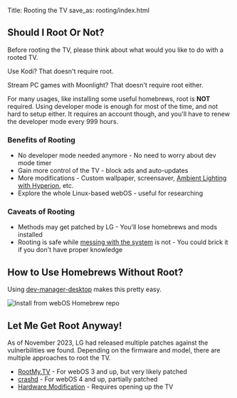 Title: Rooting the TV
save_as: rooting/index.html

## Should I Root Or Not?

Before rooting the TV, please think about what would you like to do with a rooted TV.

Use Kodi? That doesn't require root.

Stream PC games with Moonlight? That doesn't require root either.

For many usages, like installing some useful homebrews, root is **NOT** required.
Using developer mode is enough for most of the time, and not hard to setup either.
It requires an account though, and you'll have to renew the developer mode every 
999 hours.

### Benefits of Rooting

* No developer mode needed anymore - No need to worry about dev mode timer
* Gain more control of the TV - block ads and auto-updates
* More modifications - Custom wallpaper, screensaver, [Ambient Lighting with Hyperion](https://github.com/hyperion-project/hyperion.ng), etc.
* Explore the whole Linux-based webOS - useful for researching

### Caveats of Rooting

* Methods may get patched by LG - You'll lose homebrews and mods installed
* Rooting is safe while [messing with the system](https://rootmy.tv/warning) is not - You could brick it if you don't have proper knowledge

## How to Use Homebrews Without Root?

Using [dev-manager-desktop](https://github.com/webosbrew/dev-manager-desktop) makes this pretty easy.

![Install from webOS Homebrew repo](https://user-images.githubusercontent.com/830358/215523117-0fdbde24-a503-4eed-8e2f-50a3486ce7f7.png)

## Let Me Get Root Anyway!

As of November 2023, LG had released multiple patches against the vulnerbilities we found.
Depending on the firmware and model, there are multiple approaches to root the TV.

- [RootMy.TV](https://rootmy.tv/) - For webOS 3 and up, but very likely patched
- [crashd](https://gist.github.com/throwaway96/e811b0f7cc2a705a5a476a8dfa45e09f) - For webOS 4 and up, partially patched
- [Hardware Modification](https://gist.github.com/throwaway96/827ff726981cc2cbc46a22a2ad7337a1) - Requires opening up the TV
